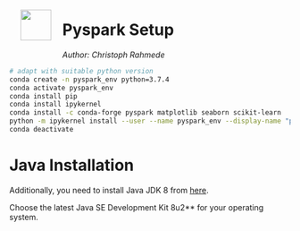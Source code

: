 <img src="http://imgur.com/1ZcRyrc.png" style="float: left; margin: 20px; height: 55px">

# Pyspark Setup

*Author: Christoph Rahmede*

```bash
# adapt with suitable python version
conda create -n pyspark_env python=3.7.4
conda activate pyspark_env
conda install pip
conda install ipykernel
conda install -c conda-forge pyspark matplotlib seaborn scikit-learn
python -m ipykernel install --user --name pyspark_env --display-name "pyspark_env"
conda deactivate
```

# Java Installation

Additionally, you need to install Java JDK 8 from [here](https://www.oracle.com/technetwork/java/javase/downloads/jdk8-downloads-2133151.html).

Choose the latest Java SE Development Kit 8u2** for your operating system.
